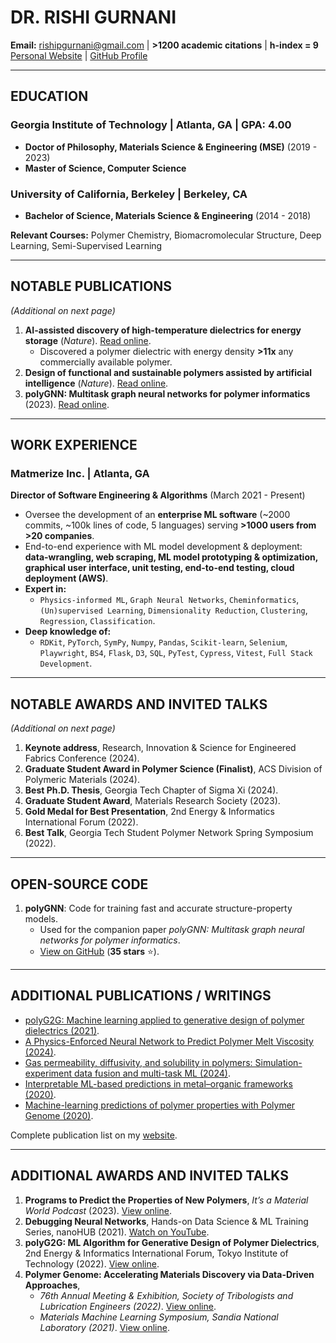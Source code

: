 # DR. RISHI GURNANI

**Email:** rishipgurnani@gmail.com | **>1200 academic citations** | **h-index = 9**  
[Personal Website](https://rishigurnani.github.io/) | [GitHub Profile](https://github.com/rishigurnani)

---

## EDUCATION

### Georgia Institute of Technology | Atlanta, GA | GPA: 4.00  
- **Doctor of Philosophy, Materials Science & Engineering (MSE)** (2019 - 2023)  
- **Master of Science, Computer Science**  

### University of California, Berkeley | Berkeley, CA  
- **Bachelor of Science, Materials Science & Engineering** (2014 - 2018)  

**Relevant Courses:** Polymer Chemistry, Biomacromolecular Structure, Deep Learning, Semi-Supervised Learning  

---

## NOTABLE PUBLICATIONS  
*(Additional on next page)*  

1. **AI-assisted discovery of high-temperature dielectrics for energy storage** (*Nature*). [Read online](https://www.nature.com/articles/s41467-024-50413-x).  
     - Discovered a polymer dielectric with energy density **>11x** any commercially available polymer.  
2. **Design of functional and sustainable polymers assisted by artificial intelligence** (*Nature*). [Read online](https://www.nature.com/articles/s41578-024-00708-8).  
3. **polyGNN: Multitask graph neural networks for polymer informatics** (2023). [Read online](https://pubs.acs.org/doi/full/10.1021/acs.chemmater.2c02991).  

---

## WORK EXPERIENCE  

### **Matmerize Inc. | Atlanta, GA**  
**Director of Software Engineering & Algorithms** (March 2021 - Present)  

- Oversee the development of an **enterprise ML software** (~2000 commits, ~100k lines of code, 5 languages) serving **>1000 users from >20 companies**.  
- End-to-end experience with ML model development & deployment: **data-wrangling, web scraping, ML model prototyping & optimization, graphical user interface, unit testing, end-to-end testing, cloud deployment (AWS)**.  
- **Expert in:**  
    - `Physics-informed ML`, `Graph Neural Networks`, `Cheminformatics`, `(Un)supervised Learning`, `Dimensionality Reduction`, `Clustering`, `Regression`, `Classification`.  
- **Deep knowledge of:**  
    - `RDKit`, `PyTorch`, `SymPy`, `Numpy`, `Pandas`, `Scikit-learn`, `Selenium`, `Playwright`, `BS4`, `Flask`, `D3`, `SQL`, `PyTest`, `Cypress`, `Vitest`, `Full Stack Development`.

---

## NOTABLE AWARDS AND INVITED TALKS  
*(Additional on next page)*  

1. **Keynote address**, Research, Innovation & Science for Engineered Fabrics Conference (2024).  
2. **Graduate Student Award in Polymer Science (Finalist)**, ACS Division of Polymeric Materials (2024).  
3. **Best Ph.D. Thesis**, Georgia Tech Chapter of Sigma Xi (2024).  
4. **Graduate Student Award**, Materials Research Society (2023).  
5. **Gold Medal for Best Presentation**, 2nd Energy & Informatics International Forum (2022).  
6. **Best Talk**, Georgia Tech Student Polymer Network Spring Symposium (2022).  

---

## OPEN-SOURCE CODE  

1. **polyGNN**: Code for training fast and accurate structure-property models.  
   - Used for the companion paper *polyGNN: Multitask graph neural networks for polymer informatics*.  
   - [View on GitHub](https://github.com/Ramprasad-Group/polygnn) (**35 stars** ⭐).  

---

## ADDITIONAL PUBLICATIONS / WRITINGS  

- [polyG2G: Machine learning applied to generative design of polymer dielectrics (2021)](https://rishigurnani.files.wordpress.com/2021/08/polyg2g-a-novel-machine-learning-algorithm-applied-to-the-generative-design-of-polymer-dielectrics.pdf).  
- [A Physics-Enforced Neural Network to Predict Polymer Melt Viscosity (2024)](https://arxiv.org/abs/2409.05240).
- [Gas permeability, diffusivity, and solubility in polymers: Simulation-experiment data fusion and multi-task ML (2024)](https://www.nature.com/articles/s41524-024-01373-9).  
- [Interpretable ML-based predictions in metal–organic frameworks (2020)](https://rishigurnani.files.wordpress.com/2021/05/acs.chemmater.0c04729.pdf).
- [Machine-learning predictions of polymer properties with Polymer Genome (2020)](https://rishigurnani.files.wordpress.com/2020/11/5.0023759.pdf).  

Complete publication list on my [website](https://rishigurnani.github.io//#publications).  

---

## ADDITIONAL AWARDS AND INVITED TALKS  

1. **Programs to Predict the Properties of New Polymers**, *It’s a Material World Podcast* (2023). [View online](https://www.youtube.com/watch?v=srLJlK67tXc&t=6s&themeRefresh=1).  
2. **Debugging Neural Networks**, Hands-on Data Science & ML Training Series, nanoHUB (2021). [Watch on YouTube](https://www.youtube.com/watch?v=TFWYoZoezrY).  
3. **polyG2G: ML Algorithm for Generative Design of Polymer Dielectrics**, 2nd Energy & Informatics International Forum, Tokyo Institute of Technology (2022). [View online](https://rishigurnani.files.wordpress.com/2022/12/polyg2g_eiif.pdf).  
4. **Polymer Genome: Accelerating Materials Discovery via Data-Driven Approaches**,  
     - *76th Annual Meeting & Exhibition, Society of Tribologists and Lubrication Engineers (2022)*. [View online](https://rishigurnani.files.wordpress.com/2022/06/stle_ml_seminar.pdf).  
     - *Materials Machine Learning Symposium, Sandia National Laboratory (2021)*. [View online](https://rishigurnani.files.wordpress.com/2021/10/sandia_ml_seminar_0521_v2.pdf).
